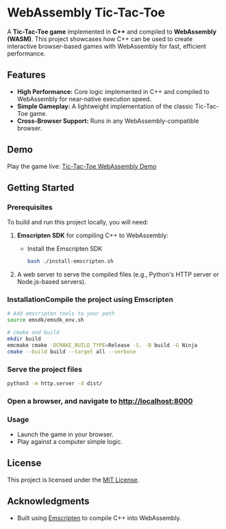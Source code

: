 
# WebAssembly Tic-Tac-Toe

A **Tic-Tac-Toe game** implemented in **C++** and compiled to **WebAssembly (WASM)**. This project showcases how C++ can be used to create interactive browser-based games with WebAssembly for fast, efficient performance.

## Features

- **High Performance:** Core logic implemented in C++ and compiled to WebAssembly for near-native execution speed.
- **Simple Gameplay:** A lightweight implementation of the classic Tic-Tac-Toe game.
- **Cross-Browser Support:** Runs in any WebAssembly-compatible browser.

## Demo

Play the game live: [Tic-Tac-Toe WebAssembly Demo](https://offspring.github.io/wasm-tic-tac-toe)

## Getting Started

### Prerequisites

To build and run this project locally, you will need:

1. **Emscripten SDK** for compiling C++ to WebAssembly:
   - Install the Emscripten SDK

      ```bash
      bash ./install-emscripten.sh
      ```

2. A web server to serve the compiled files (e.g., Python's HTTP server or Node.js-based servers).

### InstallationCompile the project using Emscripten

```bash
# Add emscripten tools to your path
source emsdk/emsdk_env.sh

# cmake and build
mkdir build
emcmake cmake -DCMAKE_BUILD_TYPE=Release -S. -B build -G Ninja
cmake --build build --target all --verbose
```

### Serve the project files

```bash
python3 -m http.server -d dist/
```

### Open a browser, and navigate to [http://localhost:8000](http://localhost:8000)

### Usage

- Launch the game in your browser.
- Play against a computer simple logic.

## License

This project is licensed under the [MIT License](LICENSE).

## Acknowledgments

- Built using [Emscripten](https://emscripten.org/) to compile C++ into WebAssembly.
